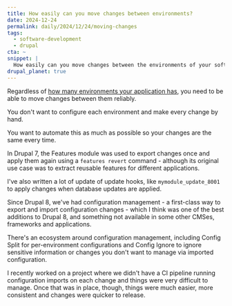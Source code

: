 ```yaml
---
title: How easily can you move changes between environments?
date: 2024-12-24
permalink: daily/2024/12/24/moving-changes
tags:
  - software-development
  - drupal
cta: ~
snippet: |
  How easily can you move changes between the environments of your software application?
drupal_planet: true
---
```


Regardless of [how many environments your application has][0], you need to be able to move changes between them reliably.

You don't want to configure each environment and make every change by hand.

You want to automate this as much as possible so your changes are the same every time.

In Drupal 7, the Features module was used to export changes once and apply them again using a `features revert` command - although its original use case was to extract reusable features for different applications.

I've also written a lot of update of update hooks, like `mymodule_update_8001` to apply changes when database updates are applied.

Since Drupal 8, we've had configuration management - a first-class way to export and import configuration changes - which I think was one of the best additions to Drupal 8, and something not available in some other CMSes, frameworks and applications.

There's an ecosystem around configuration management, including Config Split for per-environment configurations and Config Ignore to ignore sensitive information or changes you don't want to manage via imported configuration.

I recently worked on a project where we didn't have a CI pipeline running configuration imports on each change and things were very difficult to manage. Once that was in place, though, things were much easier, more consistent and changes were quicker to release.

[0]: {{site.url}}/daily/2024/12/23/how-many-environments-do-you-need
